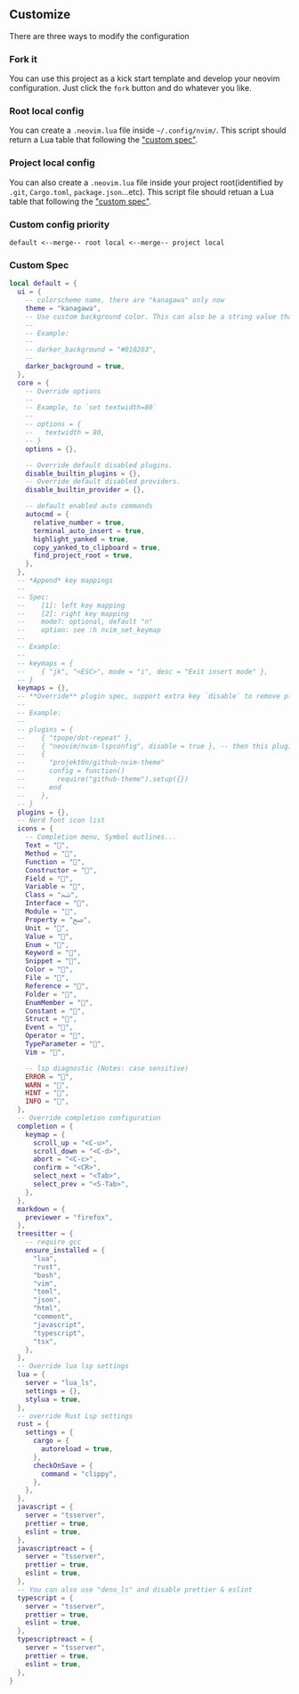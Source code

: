 ## Customize

There are three ways to modify the configuration

### Fork it

You can use this project as a kick start template and develop your neovim configuration.
Just click the `fork` button and do whatever you like.

### Root local config

You can create a `.neovim.lua` file inside `~/.config/nvim/`.
This script should return a Lua table that following the ["custom spec"](#custom-spec).

### Project local config

You can also create a `.neovim.lua` file inside your project root(identified by `.git`, `Cargo.toml`, `package.json`...etc).
This script file should retuan a Lua table that following the ["custom spec"](#custom-spec).

### Custom config priority

`default <--merge-- root local <--merge-- project local`

### Custom Spec

```lua
local default = {
  ui = {
    -- colorscheme name, there are "kanagawa" only now
    theme = "kanagawa",
    -- Use custom background color. This can also be a string value that contains color hex code.
    --
    -- Example:
    --
    -- darker_background = "#010203",
    --
    darker_background = true,
  },
  core = {
    -- Override options
    --
    -- Example, to `set textwidth=80`
    --
    -- options = {
    --   textwidth = 80,
    -- }
    options = {},

    -- Override default disabled plugins.
    disable_builtin_plugins = {},
    -- Override default disabled providers.
    disable_builtin_provider = {},

    -- default enabled auto commands
    autocmd = {
      relative_number = true,
      terminal_auto_insert = true,
      highlight_yanked = true,
      copy_yanked_to_clipboard = true,
      find_project_root = true,
    },
  },
  -- *Append* key mappings
  --
  -- Spec:
  --    [1]: left key mapping
  --    [2]: right key mapping
  --    mode?: optional, default "n"
  --    option: see :h nvim_set_keymap
  --
  -- Example:
  --
  -- keymaps = {
  --    { "jk", "<ESC>", mode = "i", desc = "Exit insert mode" },
  -- }
  keymaps = {},
  -- **Override** plugin spec, support extra key `disable` to remove plugin
  --
  -- Example:
  --
  -- plugins = {
  --    { "tpope/dot-repeat" },
  --    { "neovim/nvim-lspconfig", disable = true }, -- then this plugin will never be installed
  --    {
  --      "projekt0n/github-nvim-theme"
  --      config = function()
  --        require("github-theme").setup({})
  --      end
  --    },
  -- }
  plugins = {},
  -- Nerd font icon list
  icons = {
    -- Completion menu, Symbol outlines...
    Text = "",
    Method = "",
    Function = "",
    Constructor = "",
    Field = "",
    Variable = "",
    Class = "ﴯ",
    Interface = "",
    Module = "",
    Property = "ﰠ",
    Unit = "",
    Value = "",
    Enum = "",
    Keyword = "",
    Snippet = "",
    Color = "",
    File = "",
    Reference = "",
    Folder = "",
    EnumMember = "",
    Constant = "",
    Struct = "",
    Event = "",
    Operator = "",
    TypeParameter = "",
    Vim = "",

    -- lsp diagnostic (Notes: case sensitive)
    ERROR = "",
    WARN = "",
    HINT = "",
    INFO = "",
  },
  -- Override completion configuration
  completion = {
    keymap = {
      scroll_up = "<C-u>",
      scroll_down = "<C-d>",
      abort = "<C-c>",
      confirm = "<CR>",
      select_next = "<Tab>",
      select_prev = "<S-Tab>",
    },
  },
  markdown = {
    previewer = "firefox",
  },
  treesitter = {
    -- require gcc
    ensure_installed = {
      "lua",
      "rust",
      "bash",
      "vim",
      "toml",
      "json",
      "html",
      "comment",
      "javascript",
      "typescript",
      "tsx",
    },
  },
  -- Override lua lsp settings
  lua = {
    server = "lua_ls",
    settings = {},
    stylua = true,
  },
  -- override Rust Lsp settings
  rust = {
    settings = {
      cargo = {
        autoreload = true,
      },
      checkOnSave = {
        command = "clippy",
      },
    },
  },
  javascript = {
    server = "tsserver",
    prettier = true,
    eslint = true,
  },
  javascriptreact = {
    server = "tsserver",
    prettier = true,
    eslint = true,
  },
  -- You can also use "deno_ls" and disable prettier & eslint
  typescript = {
    server = "tsserver",
    prettier = true,
    eslint = true,
  },
  typescriptreact = {
    server = "tsserver",
    prettier = true,
    eslint = true,
  },
}
```
